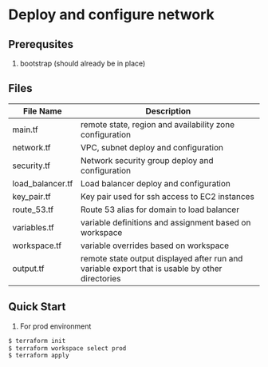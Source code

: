 # Deploy and configure network
## Prerequsites
1. bootstrap (should already be in place)

## Files
| File Name        | Description |
| ------------- |-------------|
| main.tf | remote state, region and availability zone configuration |
| network.tf | VPC, subnet deploy and configuration |
| security.tf | Network security group deploy and configuration |
| load_balancer.tf | Load balancer deploy and configuration |
| key_pair.tf | Key pair used for ssh access to EC2 instances |
| route_53.tf | Route 53 alias for domain to load balancer |
| variables.tf | variable definitions and assignment based on workspace |
| workspace.tf | variable overrides based on workspace |
| output.tf | remote state output displayed after run and variable export that is usable by other directories |

## Quick Start
1. For prod environment
```bash
$ terraform init
$ terraform workspace select prod
$ terraform apply
```
